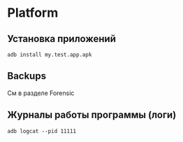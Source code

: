 # Platform

## Установка приложений

```
adb install my.test.app.apk
```

## Backups

См в разделе Forensic

## Журналы работы программы (логи)

```
adb logcat --pid 11111
```
